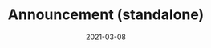 ---
title: "Announcement (standalone)"
date: "2021-03-08"
description: "This pattern is used to announce the outcome of an activity, sometimes (but not always) linking an original resource to a new, related resource."
layout: pattern_example
status: [review,draft]
weight: 1
payload:
    id: "urn:uuid:94ecae35-dcfd-4182-8550-22c7164fe23f"
    type: ["Announce"]
    origin:
        lookup: "generic-origin-system"
    target:
        lookup: "generic-target-system"
    object:
        lookup: generic-object
    actor:
        lookup: generic-actor
    context:
        lookup: generic-object-context
---